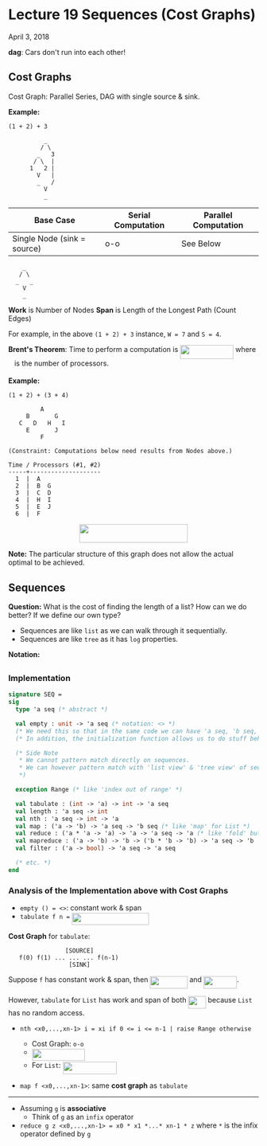 # Lecture 19 Sequences (Cost Graphs)

April 3, 2018

__dag__: Cars don't run into each other!

## Cost Graphs

Cost Graph: Parallel Series, DAG with single source & sink.

__Example:__

```
(1 + 2) + 3

          _
         / \
        _   3
       / \  |
      1   2 |
        V   |
        _   /
          V
          _
```

| Base Case | Serial Computation | Parallel Computation |
| --------- | ------------------ | -------------------- |
| Single Node (sink = source) | o-o | See Below |

```
    _
   / \
  _   _
    V
    _
```

__Work__ is Number of Nodes
__Span__ is Length of the Longest Path (Count Edges)

For example, in the above `(1 + 2) + 3` instance, `W = 7` and `S = 4`.

__Brent's Theorem__: Time to perform a computation is <img src="https://rawgit.com/SAMFYB/FP-150-Notebook/master/svgs/8439b70bf473858853994d1a6012877b.svg?invert_in_darkmode" align=middle width=107.49453pt height=28.67073pt/> where <img src="https://rawgit.com/SAMFYB/FP-150-Notebook/master/svgs/2ec6e630f199f589a2402fdf3e0289d5.svg?invert_in_darkmode" align=middle width=8.270625pt height=14.15535pt/> is the number of processors.

__Example:__

```
(1 + 2) + (3 + 4)

         A
     B       G
   C   D   H   I
     E       J
         F

(Constraint: Computations below need results from Nodes above.)

Time / Processors (#1, #2)
-----+--------------------
  1  |  A
  2  |  B  G
  3  |  C  D
  4  |  H  I
  5  |  E  J
  6  |  F
```

<p align="center"><img src="https://rawgit.com/SAMFYB/FP-150-Notebook/master/svgs/d9296a5db2a038abb470f5edc833087c.svg?invert_in_darkmode" align=middle width=218.6547pt height=36.82569pt/></p>

__Note:__ The particular structure of this graph does not allow the actual optimal to be achieved.

## Sequences

__Question:__ What is the cost of finding the length of a list? How can we do better? If we define our own type?

- Sequences are like `list` as we can walk through it sequentially.
- Sequences are like `tree` as it has `log` properties.

__Notation:__ <img src="https://rawgit.com/SAMFYB/FP-150-Notebook/master/svgs/ac8ee1bcaf9adabf24373dc81cc947c9.svg?invert_in_darkmode" align=middle width=114.95253pt height=17.72397pt/>

### Implementation

```sml
signature SEQ =
sig
  type 'a seq (* abstract *)

  val empty : unit -> 'a seq (* notation: <> *)
  (* We need this so that in the same code we can have 'a seq, 'b seq, so on at the same time. *)
  (* In addition, the initialization function allows us to do stuff behind the scene. *)

  (* Side Note
   * We cannot pattern match directly on sequences.
   * We can however pattern match with 'list view' & 'tree view' of sequences.
   *)

  exception Range (* like 'index out of range' *)

  val tabulate : (int -> 'a) -> int -> 'a seq
  val length : 'a seq -> int
  val nth : 'a seq -> int -> 'a
  val map : ('a -> 'b) -> 'a seq -> 'b seq (* like 'map' for List *)
  val reduce : ('a * 'a -> 'a) -> 'a -> 'a seq -> 'a (* like 'fold' but has a more stricted type *)
  val mapreduce : ('a -> 'b) -> 'b -> ('b * 'b -> 'b) -> 'a seq -> 'b
  val filter : ('a -> bool) -> 'a seq -> 'a seq

  (* etc. *)
end
```

### Analysis of the Implementation above with Cost Graphs

- `empty () = <>`: constant work & span
- `tabulate f n =` <img src="https://rawgit.com/SAMFYB/FP-150-Notebook/master/svgs/59fd60444d3014622039c292bc4a180f.svg?invert_in_darkmode" align=middle width=154.615725pt height=24.6576pt/>

__Cost Graph__ for `tabulate`:

```
                [SOURCE]
   f(0) f(1) ... ... ... f(n-1)
                 [SINK]
```

Suppose `f` has constant work & span, then <img src="https://rawgit.com/SAMFYB/FP-150-Notebook/master/svgs/f4a2a08c15af030f2ba0eaebaeb7a879.svg?invert_in_darkmode" align=middle width=75.37365pt height=24.6576pt/> and <img src="https://rawgit.com/SAMFYB/FP-150-Notebook/master/svgs/cf524806204b9b8fb6a5a94f0edb2fa4.svg?invert_in_darkmode" align=middle width=66.94512pt height=24.6576pt/>.

However, `tabulate` for `List` has work and span of both <img src="https://rawgit.com/SAMFYB/FP-150-Notebook/master/svgs/1f08ccc9cd7309ba1e756c3d9345ad9f.svg?invert_in_darkmode" align=middle width=35.647755pt height=24.6576pt/> because `List` has no random access.

- `nth <x0,...,xn-1> i = xi if 0 <= i <= n-1 | raise Range otherwise`
  - Cost Graph: `o-o`
  - <img src="https://rawgit.com/SAMFYB/FP-150-Notebook/master/svgs/d73e2d0cb090623c71aa8260406fa70d.svg?invert_in_darkmode" align=middle width=106.671015pt height=24.6576pt/>
  - For `List`: <img src="https://rawgit.com/SAMFYB/FP-150-Notebook/master/svgs/306dcddce5e721bcd99910ad3179124f.svg?invert_in_darkmode" align=middle width=108.318705pt height=24.6576pt/>

- `map f <x0,...,xn-1>`: same __cost graph__ as `tabulate`

---

- Assuming `g` is __associative__
  - Think of `g` as an `infix` operator
- `reduce g z <x0,...,xn-1> = x0 * x1 *...* xn-1 * z` where `*` is the infix operator defined by `g`

